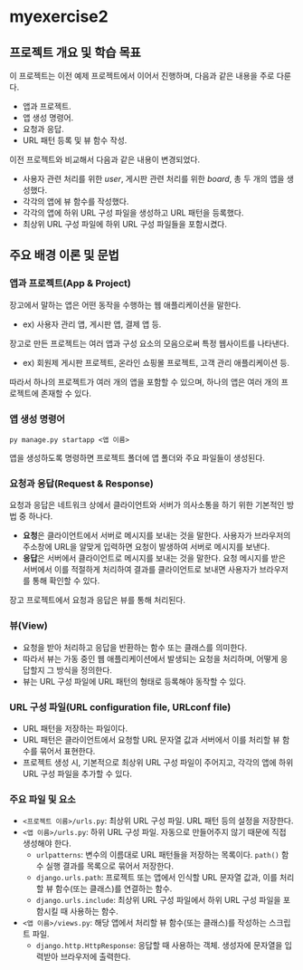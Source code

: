 # myexercise2

## 프로젝트 개요 및 학습 목표

이 프로젝트는 이전 예제 프로젝트에서 이어서 진행하며, 다음과 같은 내용을 주로 다룬다.

- 앱과 프로젝트.
- 앱 생성 명령어.
- 요청과 응답.
- URL 패턴 등록 및 뷰 함수 작성.

이전 프로젝트와 비교해서 다음과 같은 내용이 변경되었다.

- 사용자 관련 처리를 위한 *user*, 게시판 관련 처리를 위한 *board*, 총 두 개의 앱을 생성했다.
- 각각의 앱에 뷰 함수를 작성했다.
- 각각의 앱에 하위 URL 구성 파일을 생성하고 URL 패턴을 등록했다.
- 최상위 URL 구성 파일에 하위 URL 구성 파일들을 포함시켰다.

## 주요 배경 이론 및 문법

### 앱과 프로젝트(App & Project)

장고에서 말하는 앱은 어떤 동작을 수행하는 웹 애플리케이션을 말한다.

- ex) 사용자 관리 앱, 게시판 앱, 결제 앱 등.

장고로 만든 프로젝트는 여러 앱과 구성 요소의 모음으로써 특정 웹사이트를 나타낸다.

- ex) 회원제 게시판 프로젝트, 온라인 쇼핑몰 프로젝트, 고객 관리 애플리케이션 등.

따라서 하나의 프로젝트가 여러 개의 앱을 포함할 수 있으며, 하나의 앱은 여러 개의 프로젝트에 존재할 수 있다.

### 앱 생성 명령어

```shell
py manage.py startapp <앱 이름>
```

앱을 생성하도록 명령하면 프로젝트 폴더에 앱 폴더와 주요 파일들이 생성된다.

### 요청과 응답(Request & Response)

요청과 응답은 네트워크 상에서 클라이언트와 서버가 의사소통을 하기 위한 기본적인 방법 중 하나다.

- **요청**은 클라이언트에서 서버로 메시지를 보내는 것을 말한다. 사용자가 브라우저의 주소창에 URL을 알맞게 입력하면 요청이 발생하여 서버로 메시지를 보낸다.
- **응답**은 서버에서 클라이언트로 메시지를 보내는 것을 말한다. 요청 메시지를 받은 서버에서 이를 적절하게 처리하여 결과를 클라이언트로 보내면 사용자가 브라우저를 통해 확인할 수 있다.

장고 프로젝트에서 요청과 응답은 뷰를 통해 처리된다.

### 뷰(View)

- 요청을 받아 처리하고 응답을 반환하는 함수 또는 클래스를 의미한다.
- 따라서 뷰는 가동 중인 웹 애플리케이션에서 발생되는 요청을 처리하며, 어떻게 응답할지 그 방식을 정의한다.
- 뷰는 URL 구성 파일에 URL 패턴의 형태로 등록해야 동작할 수 있다.

### URL 구성 파일(URL configuration file, URLconf file)

- URL 패턴을 저장하는 파일이다.
- URL 패턴은 클라이언트에서 요청할 URL 문자열 값과 서버에서 이를 처리할 뷰 함수를 묶어서 표현한다.
- 프로젝트 생성 시, 기본적으로 최상위 URL 구성 파일이 주어지고, 각각의 앱에 하위 URL 구성 파일을 추가할 수 있다.

### 주요 파일 및 요소

- `<프로젝트 이름>/urls.py`: 최상위 URL 구성 파일. URL 패턴 등의 설정을 저장한다.
- `<앱 이름>/urls.py`: 하위 URL 구성 파일. 자동으로 만들어주지 않기 때문에 직접 생성해야 한다.
  - `urlpatterns`: 변수의 이름대로 URL 패턴들을 저장하는 목록이다. `path()` 함수 실행 결과를 목록으로 묶어서 저장한다.
  - `django.urls.path`: 프로젝트 또는 앱에서 인식할 URL 문자열 값과, 이를 처리할 뷰 함수(또는 클래스)를 연결하는 함수.
  - `django.urls.include`: 최상위 URL 구성 파일에서 하위 URL 구성 파일을 포함시킬 때 사용하는 함수.
- `<앱 이름>/views.py`: 해당 앱에서 처리할 뷰 함수(또는 클래스)를 작성하는 스크립트 파일.
  - `django.http.HttpResponse`: 응답할 때 사용하는 객체. 생성자에 문자열을 입력받아 브라우저에 출력한다.
